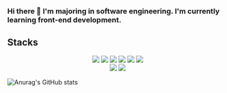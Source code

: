 ### Hi there 👋 I'm majoring in software engineering. I'm currently learning front-end development.
## Stacks
<div align=center> 
  <img src="https://img.shields.io/badge/HTML5-E34F26?style=for-the-badge&logo=html5&logoColor=white">
  <img src="https://img.shields.io/badge/CSS3-1572B6?style=for-the-badge&logo=Css3&logoColor=white">
  <img src="https://img.shields.io/badge/JavaScript-F7DF1E?style=for-the-badge&logo=javascript&logoColor=black"> 
  <img src="https://img.shields.io/badge/React-61DAFB?style=for-the-badge&logo=React&logoColor=white">
  <img src="https://img.shields.io/badge/Redux-764ABC?style=for-the-badge&logo=Redux&logoColor=purple">
  <img src="https://img.shields.io/badge/Typescript-3178C6?style=flat-square&amp;logo=Typescript&amp;logoColor=white">
  <br>
  <img src="https://img.shields.io/badge/React Native-61DAFB?style=flat-square&amp;logo=React&amp;logoColor=black">
  <img src="https://img.shields.io/badge/node.js-339933?style=for-the-badge&logo=Node.js&logoColor=white">
</div>

![Anurag's GitHub stats](https://github-readme-stats.vercel.app/api?username=dongrri22&show_icons=true&theme=radical)

<!--
**dongrri22/dongrri22** is a ✨ _special_ ✨ repository because its `README.md` (this file) appears on your GitHub profile.
-->
